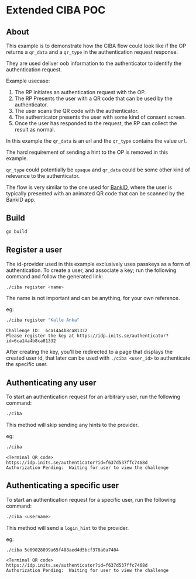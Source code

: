 # Extended CIBA POC

## About

This example is to demonstrate how the CIBA flow could look like if the OP
returns a `qr_data` and a `qr_type` in the authentication request response.

They are used deliver oob information to the authenticator to identify the authentication request.

Example usecase:

1. The RP initiates an authentication request with the OP.
2. The RP Presents the user with a QR code that can be used by the authenticator.
3. The user scans the QR code with the authenticator.
4. The authenticator presents the user with some kind of consent screen.
5. Once the user has responded to the request, the RP can collect the result as normal.

In this example the `qr_data` is an url and the `qr_type` contains the value `url`.

The hard requirement of sending a hint to the OP is removed in this example.

`qr_type` could potentially be `opaque` and `qr_data` could be some other kind of relevance to the authenticator.

The flow is very similar to the one used for [BankID](https://www.bankid.com/), where the user is typically presented with
an animated QR code that can be scanned by the BankID app.

## Build

```bash
go build
```

## Register a user

The id-provider used in this example exclusively uses passkeys as a form of authentication.
To create a user, and associate a key; run the following command and follow the generated link:

```bash
./ciba register <name>
```

The name is not important and can be anything, for your own reference.


eg:
```bash
./ciba register "Kalle Anka"
```

```
Challenge ID:  6ca14a4b8ca81332
Please register the key at https://idp.inits.se/authenticator?id=6ca14a4b8ca81332
```

After creating the key, you'll be redirected to a page that displays the created user id, that later can be used with
`./ciba <user_id>` to authenticate the specific user.

## Authenticating any user

To start an authentication request for an arbitrary user, run the following command:

```bash
./ciba
```

This method will skip sending any hints to the provider.

eg:
```bash
./ciba
```

```
<Terminal QR code>
https://idp.inits.se/authenticator?id=f637d537ffc7468d
Authorization Pending:  Waiting for user to view the challenge
```


## Authenticating a specific user

To start an authentication request for a specific user, run the following command:

```bash
./ciba <username>
```

This method will send a `login_hint` to the provider.

eg:
```bash
./ciba 5e09028099a65f488aed4d5bcf378a0a7404
```

```
<Terminal QR code>
https://idp.inits.se/authenticator?id=f637d537ffc7468d
Authorization Pending:  Waiting for user to view the challenge
```
